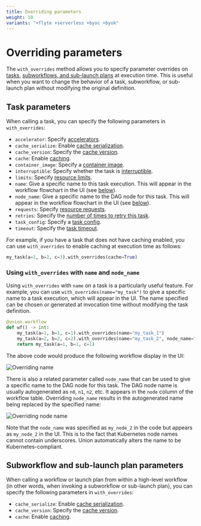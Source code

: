 ```yaml
---
title: Overriding parameters
weight: 10
variants: "+flyte +serverless +byoc +byok"
---
```


# Overriding parameters

The `with_overrides` method allows you to specify parameter overrides on [tasks](../core-concepts/tasks/index),
[subworkflows, and sub-launch plans](../core-concepts/workflows/subworkflows-and-sub-launch-plans) at execution time.
This is useful when you want to change the behavior of a task, subworkflow, or sub-launch plan without modifying the original definition.

## Task parameters

When calling a task, you can specify the following parameters in `with_overrides`:

* `accelerator`: Specify [accelerators](../core-concepts/tasks/task-hardware-environment/accelerators.md).
* `cache_serialize`: Enable [cache serialization](../core-concepts/caching.md).
* `cache_version`: Specify the [cache version](../core-concepts/caching.md).
* `cache`: Enable [caching](../core-concepts/caching.md).
* `container_image`: Specify a [container image](../core-concepts/tasks/task-software-environment/imagespec.md).
* `interruptible`: Specify whether the task is [interruptible](../core-concepts/tasks/task-hardware-environment/interruptible-instances.md).
* `limits`: Specify [resource limits](../core-concepts/tasks/task-hardware-environment/customizing-task-resources.md).
* `name`: Give a specific name to this task execution. This will appear in the workflow flowchart in the UI (see [below](#using-with_overrides-with-name-and-node_name)).
* `node_name`: Give a specific name to the DAG node for this task. This will appear in the workflow flowchart in the UI (see [below](#using-with_overrides-with-name-and-node_name)).
* `requests`: Specify [resource requests](../core-concepts/tasks/task-hardware-environment/customizing-task-resources.md).
* `retries`: Specify the [number of times to retry this task](../core-concepts/tasks/task-parameters.md).
* `task_config`: Specify a [task config](../core-concepts/tasks/task-parameters.md).
* `timeout`: Specify the [task timeout](../core-concepts/tasks/task-parameters.md).

For example, if you have a task that does not have caching enabled, you can use `with_overrides` to enable caching at execution time as follows:

```python
my_task(a=1, b=2, c=3).with_overrides(cache=True)
```

### Using `with_overrides` with `name` and `node_name`

Using `with_overrides` with `name` on a task is a particularly useful feature.
For example, you can use `with_overrides(name="my_task")` to give a specific name to a task execution, which will appear in the UI.
The name specified can be chosen or generated at invocation time without modifying the task definition.

```python
@union.workflow
def wf() -> int:
    my_task(a=1, b=1, c=1).with_overrides(name="my_task_1")
    my_task(a=2, b=2, c=2).with_overrides(name="my_task_2", node_name="my_node_2")
    return my_task(a=1, b=1, c=1)
```

The above code would produce the following workflow display in the UI:

![Overriding name](/_static/images/user-guide/development-cycle/overriding-parameters/override-name.png)

There is also a related parameter called `node_name` that can be used to give a specific name to the DAG node for this task.
The DAG node name is usually autogenerated as `n0`, `n1`, `n2`, etc. It appears in the `node` column of the workflow table.
Overriding `node_name` results in the autogenerated name being replaced by the specified name:

![Overriding node name](/_static/images/user-guide/development-cycle/overriding-parameters/override-node-name.png)

Note that the `node_name` was specified as `my_node_2` in the code but appears as `my_node_2` in the UI. This is to the fact that Kubernetes node names cannot contain underscores. Union automatically alters the name to be Kubernetes-compliant.

## Subworkflow and sub-launch plan parameters

When calling a workflow or launch plan from within a high-level workflow
(in other words, when invoking a subworkflow or sub-launch plan),
you can specify the following parameters in `with_overrides`:

* `cache_serialize`: Enable [cache serialization](../core-concepts/caching.md).
* `cache_version`: Specify the [cache version](../core-concepts/caching.md).
* `cache`: Enable [caching](../core-concepts/caching.md).
